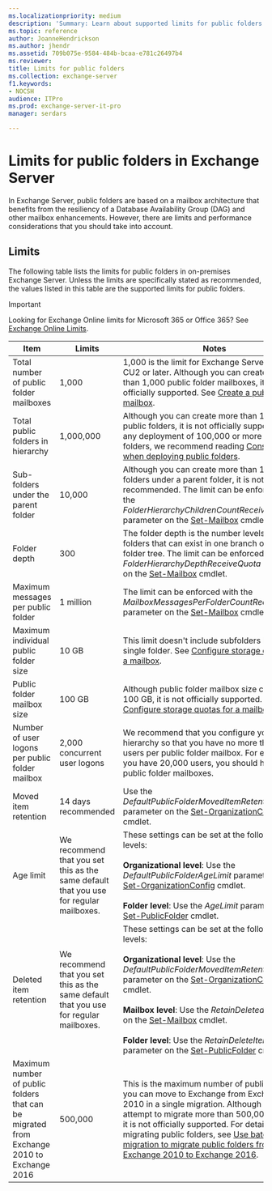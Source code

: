 ```yaml
---
ms.localizationpriority: medium
description: 'Summary: Learn about supported limits for public folders in Exchange Server 2016 and Exchange Server 2019.'
ms.topic: reference
author: JoanneHendrickson
ms.author: jhendr
ms.assetid: 709b075e-9584-484b-bcaa-e781c26497b4
ms.reviewer:
title: Limits for public folders
ms.collection: exchange-server
f1.keywords:
- NOCSH
audience: ITPro
ms.prod: exchange-server-it-pro
manager: serdars

---
```


# Limits for public folders in Exchange Server

In Exchange Server, public folders are based on a mailbox architecture that benefits from the resiliency of a Database Availability Group (DAG) and other mailbox enhancements. However, there are limits and performance considerations that you should take into account.

## Limits

The following table lists the limits for public folders in on-premises Exchange Server. Unless the limits are specifically stated as recommended, the values listed in this table are the supported limits for public folders.

> [!IMPORTANT]
> Looking for Exchange Online limits for Microsoft 365 or Office 365? See [Exchange Online Limits](/office365/servicedescriptions/exchange-online-service-description/exchange-online-limits).

|Item|Limits|Notes|
|---|---|---|
|Total number of public folder mailboxes|1,000|1,000 is the limit for Exchange Server 2016 CU2 or later. Although you can create more than 1,000 public folder mailboxes, it is not officially supported. See [Create a public folder mailbox](create-public-folder-mailboxes.md).|
|Total public folders in hierarchy|1,000,000|Although you can create more than 1,000,000 public folders, it is not officially supported. For any deployment of 100,000 or more public folders, we recommend reading [Considerations when deploying public folders](deployment-considerations.md).|
|Sub-folders under the parent folder|10,000|Although you can create more than 1,000 sub-folders under a parent folder, it is not recommended. The limit can be enforced with the _FolderHierarchyChildrenCountReceiveQuota_ parameter on the [Set-Mailbox](/powershell/module/exchange/set-mailbox) cmdlet.|
|Folder depth|300|The folder depth is the number levels of nested folders that can exist in one branch of a public folder tree. The limit can be enforced with the _FolderHierarchyDepthReceiveQuota_ parameter on the [Set-Mailbox](/powershell/module/exchange/set-mailbox) cmdlet.|
|Maximum messages per public folder|1 million| The limit can be enforced with the _MailboxMessagesPerFolderCountRecieveQuota_ parameter on the [Set-Mailbox](/powershell/module/exchange/set-mailbox) cmdlet.|
|Maximum individual public folder size|10 GB|This limit doesn't include subfolders beneath a single folder. See [Configure storage quotas for a mailbox](../../recipients/user-mailboxes/storage-quotas.md).|
|Public folder mailbox size|100 GB|Although public folder mailbox size can exceed 100 GB, it is not officially supported. See [Configure storage quotas for a mailbox](../../recipients/user-mailboxes/storage-quotas.md).|
|Number of user logons per public folder mailbox|2,000 concurrent user logons|We recommend that you configure your hierarchy so that you have no more than 2,000 users per public folder mailbox. For example, if you have 20,000 users, you should have 10 public folder mailboxes.|
|Moved item retention|14 days recommended|Use the _DefaultPublicFolderMovedItemRetention_ parameter on the [Set-OrganizationConfig](/powershell/module/exchange/set-organizationconfig) cmdlet.|
|Age limit|We recommend that you set this as the same default that you use for regular mailboxes.|These settings can be set at the following levels:<br/><br/>**Organizational level**: Use the _DefaultPublicFolderAgeLimit_ parameter on the [Set-OrganizationConfig](/powershell/module/exchange/set-organizationconfig) cmdlet.<br/><br/>**Folder level**: Use the _AgeLimit_ parameter on the [Set-PublicFolder](/powershell/module/exchange/set-publicfolder) cmdlet.|
|Deleted item retention|We recommend that you set this as the same default that you use for regular mailboxes.|These settings can be set at the following levels:<br/><br/>**Organizational level**: Use the _DefaultPublicFolderMovedItemRetention_ parameter on the [Set-OrganizationConfig](/powershell/module/exchange/set-organizationconfig) cmdlet.<br/><br/>**Mailbox level**: Use the _RetainDeletedItemsFor_ on the [Set-Mailbox](/powershell/module/exchange/set-mailbox) cmdlet.<br/><br/>**Folder level**: Use the _RetainDeleteItemsFor_ parameter on the [Set-PublicFolder](/powershell/module/exchange/set-publicfolder) cmdlet.|
|Maximum number of public folders that can be migrated from Exchange 2010 to Exchange 2016|500,000|This is the maximum number of public folders you can move to Exchange from Exchange 2010 in a single migration. Although you can attempt to migrate more than 500,000 folders, it is not officially supported. For details on migrating public folders, see [Use batch migration to migrate public folders from Exchange 2010 to Exchange 2016](batch-migration-from-previous-versions.md).|
